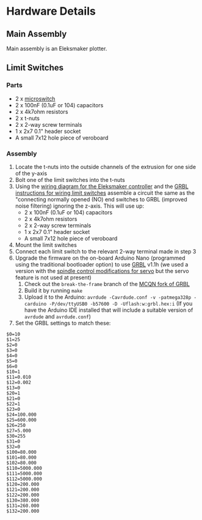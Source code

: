 # Hardware Details

## Main Assembly

Main assembly is an Eleksmaker plotter.

## Limit Switches

### Parts

* 2 x [microswitch](https://uk.rs-online.com/web/p/microswitches/0515690/)
* 2 x 100nF (0.1uF or 104) capacitors
* 2 x 4k7ohm resistors
* 2 x t-nuts
* 2 x 2-way screw terminals
* 1 x 2x7 0.1" header socket
* A small 7x12 hole piece of veroboard

### Assembly

1. Locate the t-nuts into the outside channels of the extrusion for one side of the y-axis
1. Bolt one of the limit switches into the t-nuts
1. Using the [wiring diagram for the Eleksmaker controller](http://eleksmakeross.oss-ap-southeast-1.aliyuncs.com/forum/39ad14ec-7469-424e-b0c8-6d4a160299d2.png) and the [GRBL instructions for wiring limit switches](https://github.com/gnea/grbl/wiki/Wiring-Limit-Switches) assemble a circuit the same as the "connecting normally opened (NO) end switches to GRBL (improved noise filtering) ignoring the z-axis.  This will use up:
   * 2 x 100nF (0.1uF or 104) capacitors
   * 2 x 4k7ohm resistors
   * 2 x 2-way screw terminals
   * 1 x 2x7 0.1" header socket
   * A small 7x12 hole piece of veroboard
1. Mount the limit switches
1. Connect each limit switch to the relevant 2-way terminal made in step 3
1. Upgrade the firmware on the on-board Arduino Nano (programmed using the traditional bootloader option) to use [GRBL](https://github.com/gnea/grbl) v1.1h (we used a version with the [spindle control modifications for servo](https://github.com/DWiskow/grbl1-1g-Servo) but the servo feature is not used at present)
   1. Check out the `break-the-frame` branch of the [MCQN fork of GRBL](https://github.com/mcqn/grbl/tree/break-the-frame)
   1. Build it by running `make`
   1. Upload it to the Arduino: `avrdude -Cavrdude.conf -v -patmega328p -carduino -P/dev/ttyUSB0 -b57600 -D -Uflash:w:grbl.hex:i` (If you have the Arduino IDE installed that will include a suitable version of `avrdude` and `avrdude.conf`)
1. Set the GRBL settings to match these:
```
$0=10
$1=25
$2=0
$3=0
$4=0
$5=0
$6=0
$10=1
$11=0.010
$12=0.002
$13=0
$20=1
$21=0
$22=1
$23=0
$24=100.000
$25=600.000
$26=250
$27=5.000
$30=255
$31=0
$32=0
$100=80.000
$101=80.000
$102=80.000
$110=5000.000
$111=5000.000
$112=5000.000
$120=200.000
$121=200.000
$122=200.000
$130=380.000
$131=260.000
$132=200.000
```

